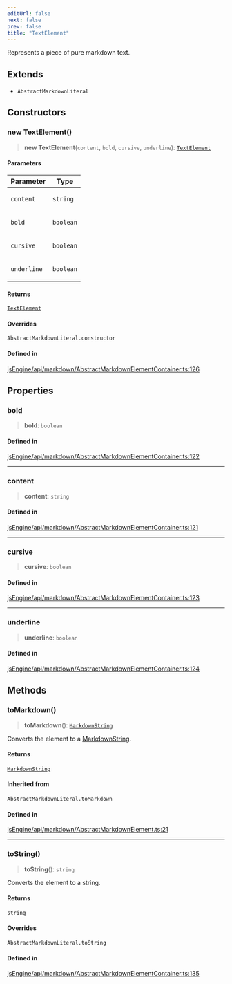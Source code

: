```yaml
---
editUrl: false
next: false
prev: false
title: "TextElement"
---
```


Represents a piece of pure markdown text.

## Extends

- `AbstractMarkdownLiteral`

## Constructors

### new TextElement()

> **new TextElement**(`content`, `bold`, `cursive`, `underline`): [`TextElement`](/obsidian-js-engine-plugin-docs/api/classes/textelement/)

#### Parameters

<table>
<thead>
<tr>
<th>Parameter</th>
<th>Type</th>
</tr>
</thead>
<tbody>
<tr>
<td>

`content`

</td>
<td>

`string`

</td>
</tr>
<tr>
<td>

`bold`

</td>
<td>

`boolean`

</td>
</tr>
<tr>
<td>

`cursive`

</td>
<td>

`boolean`

</td>
</tr>
<tr>
<td>

`underline`

</td>
<td>

`boolean`

</td>
</tr>
</tbody>
</table>

#### Returns

[`TextElement`](/obsidian-js-engine-plugin-docs/api/classes/textelement/)

#### Overrides

`AbstractMarkdownLiteral.constructor`

#### Defined in

[jsEngine/api/markdown/AbstractMarkdownElementContainer.ts:126](https://github.com/mProjectsCode/obsidian-js-engine-plugin/blob/e96ff61292c9e90d57d921fab05d7cb5220aa91b/jsEngine/api/markdown/AbstractMarkdownElementContainer.ts#L126)

## Properties

### bold

> **bold**: `boolean`

#### Defined in

[jsEngine/api/markdown/AbstractMarkdownElementContainer.ts:122](https://github.com/mProjectsCode/obsidian-js-engine-plugin/blob/e96ff61292c9e90d57d921fab05d7cb5220aa91b/jsEngine/api/markdown/AbstractMarkdownElementContainer.ts#L122)

***

### content

> **content**: `string`

#### Defined in

[jsEngine/api/markdown/AbstractMarkdownElementContainer.ts:121](https://github.com/mProjectsCode/obsidian-js-engine-plugin/blob/e96ff61292c9e90d57d921fab05d7cb5220aa91b/jsEngine/api/markdown/AbstractMarkdownElementContainer.ts#L121)

***

### cursive

> **cursive**: `boolean`

#### Defined in

[jsEngine/api/markdown/AbstractMarkdownElementContainer.ts:123](https://github.com/mProjectsCode/obsidian-js-engine-plugin/blob/e96ff61292c9e90d57d921fab05d7cb5220aa91b/jsEngine/api/markdown/AbstractMarkdownElementContainer.ts#L123)

***

### underline

> **underline**: `boolean`

#### Defined in

[jsEngine/api/markdown/AbstractMarkdownElementContainer.ts:124](https://github.com/mProjectsCode/obsidian-js-engine-plugin/blob/e96ff61292c9e90d57d921fab05d7cb5220aa91b/jsEngine/api/markdown/AbstractMarkdownElementContainer.ts#L124)

## Methods

### toMarkdown()

> **toMarkdown**(): [`MarkdownString`](/obsidian-js-engine-plugin-docs/api/classes/markdownstring/)

Converts the element to a [MarkdownString](../../../../../obsidian-js-engine-plugin-docs/api/classes/markdownstring).

#### Returns

[`MarkdownString`](/obsidian-js-engine-plugin-docs/api/classes/markdownstring/)

#### Inherited from

`AbstractMarkdownLiteral.toMarkdown`

#### Defined in

[jsEngine/api/markdown/AbstractMarkdownElement.ts:21](https://github.com/mProjectsCode/obsidian-js-engine-plugin/blob/e96ff61292c9e90d57d921fab05d7cb5220aa91b/jsEngine/api/markdown/AbstractMarkdownElement.ts#L21)

***

### toString()

> **toString**(): `string`

Converts the element to a string.

#### Returns

`string`

#### Overrides

`AbstractMarkdownLiteral.toString`

#### Defined in

[jsEngine/api/markdown/AbstractMarkdownElementContainer.ts:135](https://github.com/mProjectsCode/obsidian-js-engine-plugin/blob/e96ff61292c9e90d57d921fab05d7cb5220aa91b/jsEngine/api/markdown/AbstractMarkdownElementContainer.ts#L135)
